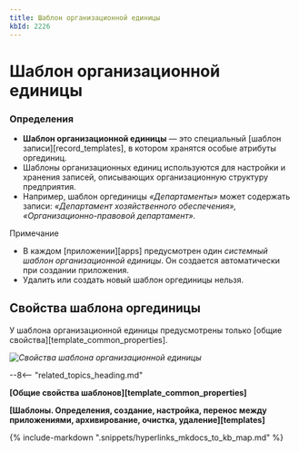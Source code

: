 ```yaml
---
title: Шаблон организационной единицы
kbId: 2226
---
```


# Шаблон организационной единицы

### Определения

- **Шаблон организационной единицы** — это специальный [шаблон записи][record_templates], в котором хранятся особые атрибуты оргединиц.
- Шаблоны организационных единиц используются для настройки и хранения записей, описывающих организационную структуру предприятия.
- Например, шаблон оргединицы *«Департаменты»* может содержать записи: *«Департамент хозяйственного обеспечения», «Организационно-правовой департамент».*

Примечание

- В каждом [приложении][apps] предусмотрен один *системный шаблон организационной единицы*. Он создается автоматически при создании приложения.
- Удалить или создать новый шаблон оргединицы нельзя.

## Свойства шаблона оргединицы

У шаблона организационной единицы предусмотрены только [общие свойства][template_common_properties].

_![Свойства шаблона организационной единицы](https://kb.comindware.ru/assets/organizational_unit_templates_properties.png)_

--8<-- "related_topics_heading.md"

**[Общие свойства шаблонов][template_common_properties]**

**[Шаблоны. Определения, создание, настройка, перенос между приложениями, архивирование, очистка, удаление][templates]**



{% include-markdown ".snippets/hyperlinks_mkdocs_to_kb_map.md" %}
